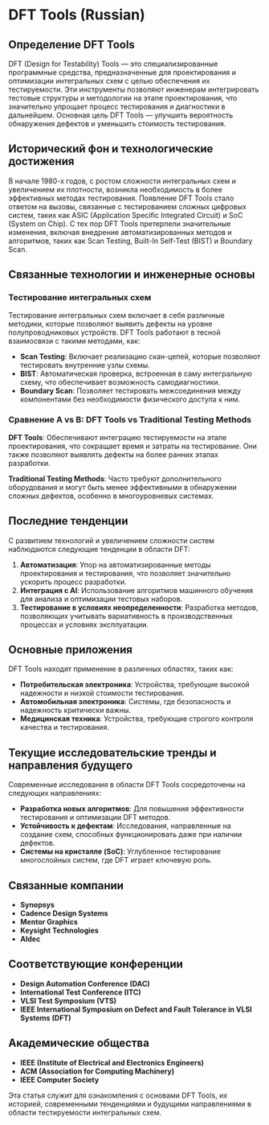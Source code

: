 # DFT Tools (Russian)

## Определение DFT Tools

DFT (Design for Testability) Tools — это специализированные программные средства, предназначенные для проектирования и оптимизации интегральных схем с целью обеспечения их тестируемости. Эти инструменты позволяют инженерам интегрировать тестовые структуры и методологии на этапе проектирования, что значительно упрощает процесс тестирования и диагностики в дальнейшем. Основная цель DFT Tools — улучшить вероятность обнаружения дефектов и уменьшить стоимость тестирования.

## Исторический фон и технологические достижения

В начале 1980-х годов, с ростом сложности интегральных схем и увеличением их плотности, возникла необходимость в более эффективных методах тестирования. Появление DFT Tools стало ответом на вызовы, связанные с тестированием сложных цифровых систем, таких как ASIC (Application Specific Integrated Circuit) и SoC (System on Chip). С тех пор DFT Tools претерпели значительные изменения, включая внедрение автоматизированных методов и алгоритмов, таких как Scan Testing, Built-In Self-Test (BIST) и Boundary Scan.

## Связанные технологии и инженерные основы

### Тестирование интегральных схем

Тестирование интегральных схем включает в себя различные методики, которые позволяют выявить дефекты на уровне полупроводниковых устройств. DFT Tools работают в тесной взаимосвязи с такими методами, как:

- **Scan Testing**: Включает реализацию скан-цепей, которые позволяют тестировать внутренние узлы схемы.
- **BIST**: Автоматическая проверка, встроенная в саму интегральную схему, что обеспечивает возможность самодиагностики.
- **Boundary Scan**: Позволяет тестировать межсоединения между компонентами без необходимости физического доступа к ним.

### Сравнение A vs B: DFT Tools vs Traditional Testing Methods

**DFT Tools**: Обеспечивают интеграцию тестируемости на этапе проектирования, что сокращает время и затраты на тестирование. Они также позволяют выявлять дефекты на более ранних этапах разработки.

**Traditional Testing Methods**: Часто требуют дополнительного оборудования и могут быть менее эффективными в обнаружении сложных дефектов, особенно в многоуровневых системах.

## Последние тенденции

С развитием технологий и увеличением сложности систем наблюдаются следующие тенденции в области DFT:

1. **Автоматизация**: Упор на автоматизированные методы проектирования и тестирования, что позволяет значительно ускорить процесс разработки.
2. **Интеграция с AI**: Использование алгоритмов машинного обучения для анализа и оптимизации тестовых наборов.
3. **Тестирование в условиях неопределенности**: Разработка методов, позволяющих учитывать вариативность в производственных процессах и условиях эксплуатации.

## Основные приложения

DFT Tools находят применение в различных областях, таких как:

- **Потребительская электроника**: Устройства, требующие высокой надежности и низкой стоимости тестирования.
- **Автомобильная электроника**: Системы, где безопасность и надежность критически важны.
- **Медицинская техника**: Устройства, требующие строгого контроля качества и тестирования.

## Текущие исследовательские тренды и направления будущего

Современные исследования в области DFT Tools сосредоточены на следующих направлениях:

- **Разработка новых алгоритмов**: Для повышения эффективности тестирования и оптимизации DFT методов.
- **Устойчивость к дефектам**: Исследования, направленные на создание схем, способных функционировать даже при наличии дефектов.
- **Системы на кристалле (SoC)**: Углубленное тестирование многослойных систем, где DFT играет ключевую роль.

## Связанные компании

- **Synopsys**
- **Cadence Design Systems**
- **Mentor Graphics**
- **Keysight Technologies**
- **Aldec**

## Соответствующие конференции

- **Design Automation Conference (DAC)**
- **International Test Conference (ITC)**
- **VLSI Test Symposium (VTS)**
- **IEEE International Symposium on Defect and Fault Tolerance in VLSI Systems (DFT)**

## Академические общества

- **IEEE (Institute of Electrical and Electronics Engineers)**
- **ACM (Association for Computing Machinery)**
- **IEEE Computer Society**

Эта статья служит для ознакомления с основами DFT Tools, их историей, современными тенденциями и будущими направлениями в области тестируемости интегральных схем.